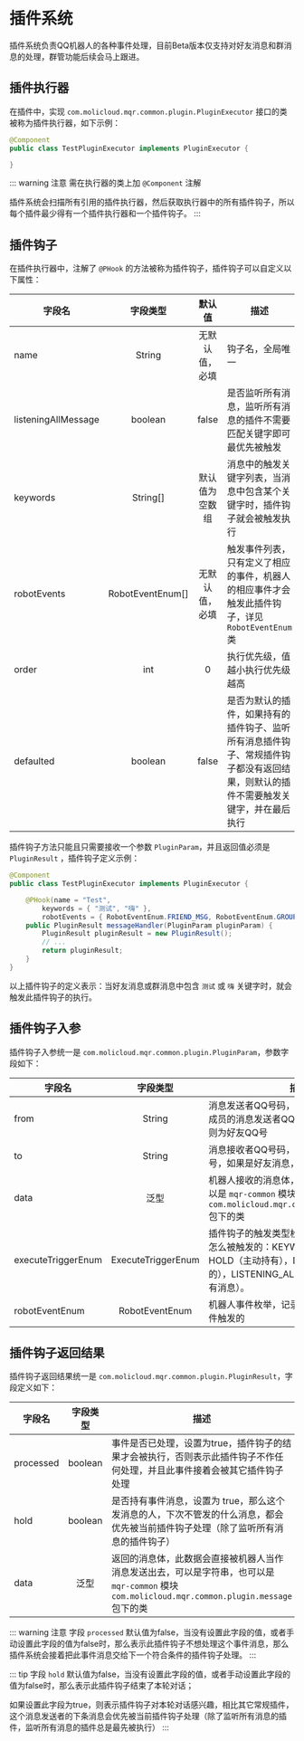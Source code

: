 # 插件系统
插件系统负责QQ机器人的各种事件处理，目前Beta版本仅支持对好友消息和群消息的处理，群管功能后续会马上跟进。

## 插件执行器
在插件中，实现 `com.molicloud.mqr.common.plugin.PluginExecutor` 接口的类被称为插件执行器，如下示例：

``` java
@Component
public class TestPluginExecutor implements PluginExecutor {

}
```

::: warning 注意
需在执行器的类上加 `@Component` 注解

插件系统会扫描所有引用的插件执行器，然后获取执行器中的所有插件钩子，所以每个插件最少得有一个插件执行器和一个插件钩子。
:::

## 插件钩子
在插件执行器中，注解了 `@PHook` 的方法被称为插件钩子，插件钩子可以自定义以下属性：

| 字段名         | 字段类型       | 默认值  | 描述  |
| ------------- |:-------------:|:------:| ----- | 
| name      | String | 无默认值，必填 | 钩子名，全局唯一     |
| listeningAllMessage      | boolean      | false   | 是否监听所有消息，监听所有消息的插件不需要匹配关键字即可最优先被触发   |
| keywords | String[]      | 默认值为空数组 | 消息中的触发关键字列表，当消息中包含某个关键字时，插件钩子就会被触发执行 |
| robotEvents | RobotEventEnum[] | 无默认值，必填 | 触发事件列表，只有定义了相应的事件，机器人的相应事件才会触发此插件钩子，详见 `RobotEventEnum` 类 |
| order | int      | 0 | 执行优先级，值越小执行优先级越高 |
| defaulted | boolean      | false | 是否为默认的插件，如果持有的插件钩子、监听所有消息插件钩子、常规插件钩子都没有返回结果，则默认的插件不需要触发关键字，并在最后执行 |

插件钩子方法只能且只需要接收一个参数 `PluginParam`，并且返回值必须是 `PluginResult` ，插件钩子定义示例：

``` java
@Component
public class TestPluginExecutor implements PluginExecutor {

    @PHook(name = "Test", 
        keywords = { "测试", "嗨" }, 
        robotEvents = { RobotEventEnum.FRIEND_MSG, RobotEventEnum.GROUP_MSG })
    public PluginResult messageHandler(PluginParam pluginParam) {
        PluginResult pluginResult = new PluginResult();
        // ...
        return pluginResult;
    }
}
```

以上插件钩子的定义表示：当好友消息或群消息中包含 `测试` 或 `嗨` 关键字时，就会触发此插件钩子的执行。

## 插件钩子入参
插件钩子入参统一是 `com.molicloud.mqr.common.plugin.PluginParam`，参数字段如下：

| 字段名         | 字段类型       | 描述  |
| ------------- |:-------------:| ----- | 
| from      | String | 消息发送者QQ号码，如果是群消息，则为群成员的消息发送者QQ号，如果是好友消息，则为好友QQ号     |
| to      | String | 消息接收者QQ号码，如果是群消息，则为群号，如果是好友消息，则为机器人QQ号 |
| data | 泛型 | 机器人接收的消息体，可以是字符串，也可以是 `mqr-common` 模块 `com.molicloud.mqr.common.plugin.message` 包下的类 |
| executeTriggerEnum | ExecuteTriggerEnum | 插件钩子的触发类型枚举，记录插件钩子是怎么被触发的：KEYWORD（关键字），HOLD（主动持有），DEFAULTED（默认的），LISTENING_ALL_MESSAGE（监听所有消息）。 |
| robotEventEnum | RobotEventEnum | 机器人事件枚举，记录插件钩子是被什么事件触发的 |

## 插件钩子返回结果
插件钩子返回结果统一是 `com.molicloud.mqr.common.plugin.PluginResult`，字段定义如下：

| 字段名         | 字段类型       | 描述  |
| ------------- |:-------------:| ----- | 
| processed      | boolean | 事件是否已处理，设置为true，插件钩子的结果才会被执行，否则表示此插件钩子不作任何处理，并且此事件接着会被其它插件钩子处理 |
| hold      | boolean | 是否持有事件消息，设置为 true，那么这个发消息的人，下次不管发的什么消息，都会优先被当前插件钩子处理（除了监听所有消息的插件钩子） |
| data | 泛型 | 返回的消息体，此数据会直接被机器人当作消息发送出去，可以是字符串，也可以是 `mqr-common` 模块 `com.molicloud.mqr.common.plugin.message` 包下的类 |

::: warning 注意
字段 `processed` 默认值为false，当没有设置此字段的值，或者手动设置此字段的值为false时，那么表示此插件钩子不想处理这个事件消息，那么插件系统会接着把此事件消息交给下一个符合条件的插件钩子处理。 
:::

::: tip
字段 `hold` 默认值为false，当没有设置此字段的值，或者手动设置此字段的值为false时，那么表示此插件钩子结束了本轮对话；

如果设置此字段为true，则表示插件钩子对本轮对话感兴趣，相比其它常规插件，这个消息发送者的下条消息会优先被当前插件钩子处理（除了监听所有消息的插件，监听所有消息的插件总是最先被执行）
:::